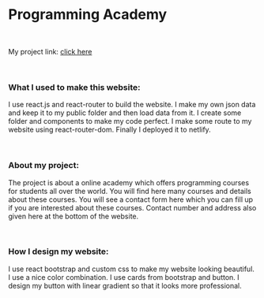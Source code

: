  <h1>Programming Academy</h1>
    <br>
    <p>My project link: <a href="https://brave-panini-9d182c.netlify.app">click here</a></p>
    <br>
    <h3>What I used to make this website:</h3>
    <p>I use react.js and react-router to build the website. I make my own json data and keep it to my public folder and then load data from it. I create some folder and
      components to make my code perfect. I make some route to my website using react-router-dom. Finally I deployed it to netlify.</p>
    <br>
    <h3>About my project:</h3>
    <p>The project is about a online academy which offers programming courses for students all over the world. You will find here many courses and details about these courses. You will see a contact form here which you can fill up if you are interested about these courses. Contact number and address also given here at the bottom of the website. </p>
    <br>
    <h3>How I design my website:</h3>
    <p>I use react bootstrap and custom css to make my website looking beautiful. I use a nice color combination. I use cards from bootstrap and button. I design my button with linear gradient so that it looks more professional.</p>

